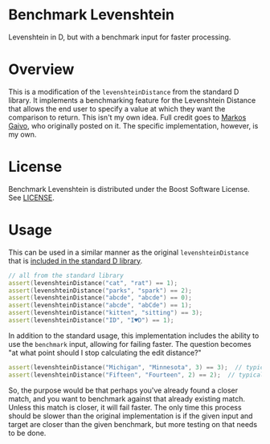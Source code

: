 # Benchmark Levenshtein
Levenshtein in D, but with a benchmark input for faster processing.

# Overview
This is a modification of the `levenshteinDistance` from the standard D library. It implements a benchmarking feature for the Levenshtein Distance that allows the end user to specify a value at which they want the comparison to return. This isn't my own idea. Full credit goes to [Markos Gaivo](https://github.com/samastur/markos.gaivo.net/blob/fa634b5d04c8f96d7b081e7fbd8bd1b467d0b888/articles/content/speeding-up-levenshtein.md), who originally posted on it. The specific implementation, however, is my own.

# License
Benchmark Levenshtein is distributed under the Boost Software License. See [LICENSE](https://github.com/calebjcourtney/benchmark_levenshtein/blob/master/LICENSE).

# Usage
This can be used in a similar manner as the original `levenshteinDistance` that is [included in the standard D library](https://github.com/dlang/phobos/blob/master/std/algorithm/comparison.d).
```d
// all from the standard library
assert(levenshteinDistance("cat", "rat") == 1);
assert(levenshteinDistance("parks", "spark") == 2);
assert(levenshteinDistance("abcde", "abcde") == 0);
assert(levenshteinDistance("abcde", "abCde") == 1);
assert(levenshteinDistance("kitten", "sitting") == 3);
assert(levenshteinDistance("ID", "I♥D") == 1);
```

In addition to the standard usage, this implementation includes the ability to use the `benchmark` input, allowing for failing faster. The question becomes "at what point should I stop calculating the edit distance?"
```d
assert(levenshteinDistance("Michigan", "Minnesota", 3) == 3);  // typically this would return 7
assert(levenshteinDistance("Fifteen", "Fourteen", 2) == 2);  // typically this would return 4
```

So, the purpose would be that perhaps you've already found a closer match, and you want to benchmark against that already existing match. Unless this match is closer, it will fail faster. The only time this process should be slower than the original implementation is if the given input and target are closer than the given benchmark, but more testing on that needs to be done.
